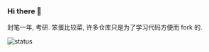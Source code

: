 ### Hi there 👋

封笔一年, 考研.
笨蛋比较菜, 许多仓库只是为了学习代码方便而 fork 的.

![status](https://github-readme-stats.vercel.app/api?username=KINGFIOX&show_icons=true)
